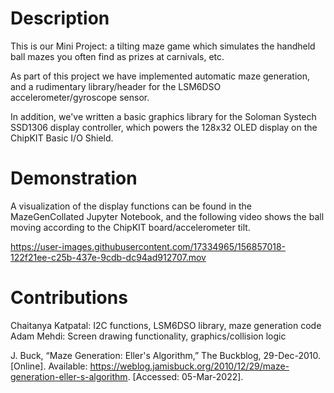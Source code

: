 # Description
This is our Mini Project: a tilting maze game which simulates the handheld ball mazes you often find as prizes at carnivals, etc.

As part of this project we have implemented automatic maze generation, and a rudimentary library/header for the LSM6DSO accelerometer/gyroscope sensor.

In addition, we've written a basic graphics library for the Soloman Systech SSD1306 display controller, which powers the 128x32 OLED display on the ChipKIT Basic I/O Shield.

# Demonstration
A visualization of the display functions can be found in the MazeGenCollated Jupyter Notebook, and the following video shows the ball moving according to the ChipKIT board/accelerometer tilt.

https://user-images.githubusercontent.com/17334965/156857018-122f21ee-c25b-437e-9cdb-dc94ad912707.mov

# Contributions
Chaitanya Katpatal: I2C functions, LSM6DSO library, maze generation code <br />
Adam Mehdi: Screen drawing functionality, graphics/collision logic

J. Buck, “Maze Generation: Eller's Algorithm,” The Buckblog, 29-Dec-2010. [Online]. Available: https://weblog.jamisbuck.org/2010/12/29/maze-generation-eller-s-algorithm. [Accessed: 05-Mar-2022]. 
